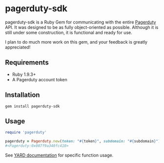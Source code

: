pagerduty-sdk
=============

pagerduty-sdk is a Ruby Gem for communicating with the entire
[Pagerduty](http://www.pagerduty.com) API. It was designed to be as
fully object-oriented as possible. Although it is still under some
construction, it is functional and ready for use. 

I plan to do much more work on this gem, and your feedback is greatly
appreciated!

## Requirements
* Ruby 1.9.3+
* A Pagerduty account token

## Installation
```
gem install pagerduty-sdk
```

## Usage
```ruby
require 'pagerduty'

pagerduty = Pagerduty.new(token: "#{token}", subdomain: "#{subdomain}")
#<Pagerduty:0x007f9a340fc410>
```

See [YARD documentation](http://rubydoc.info/gems/pagerduty-sdk/1.0.2/frames) for specific function usage.

